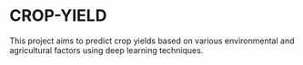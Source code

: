 # CROP-YIELD
This project aims to predict crop yields based on various environmental and agricultural factors using deep learning techniques. 
